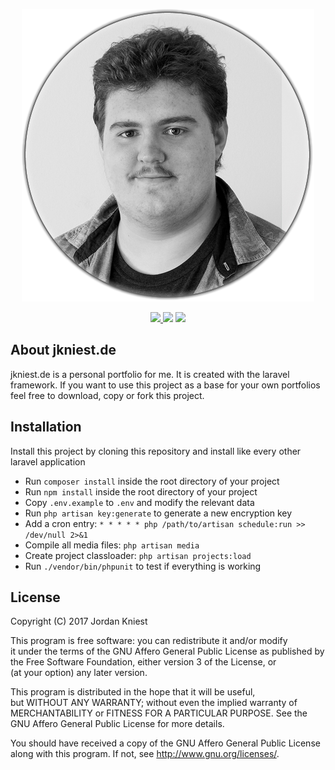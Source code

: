 <p align="center">
    <img src="docs/logo.png">
</p>

<p align="center">
    <a href="https://travis-ci.com/jkniest/jkniest.de">
        <img src="https://api.travis-ci.com/jkniest/jkniest.de.svg?token=V2HFFCLc6NVnxsqjqD9v&branch=develop">
    </a> <img src="https://img.shields.io/badge/Version-1.0%20(DEV)-yellow.svg"> 
    <a href="https://laravel.com">
        <img src="https://img.shields.io/badge/Laravel-5.4.23-blue.svg">
    </a> 
    
## About jkniest.de

jkniest.de is a personal portfolio for me. It is created with the laravel framework. If you want to use
this project as a base for your own portfolios feel free to download, copy or fork this project.


## Installation

Install this project by cloning this repository and install like every other laravel application

- Run `composer install` inside the root directory of your project
- Run `npm install` inside the root directory of your project
- Copy `.env.example` to `.env` and modify the relevant data
- Run `php artisan key:generate` to generate a new encryption key
- Add a cron entry: `* * * * * php /path/to/artisan schedule:run >> /dev/null 2>&1`
- Compile all media files: `php artisan media`
- Create project classloader: `php artisan projects:load`
- Run `./vendor/bin/phpunit` to test if everything is working


## License

Copyright (C) 2017 Jordan Kniest   
   
This program is free software: you can redistribute it and/or modify   
it under the terms of the GNU Affero General Public License as published by   
the Free Software Foundation, either version 3 of the License, or   
(at your option) any later version.   
   
This program is distributed in the hope that it will be useful,   
but WITHOUT ANY WARRANTY; without even the implied warranty of   
MERCHANTABILITY or FITNESS FOR A PARTICULAR PURPOSE.  See the   
GNU Affero General Public License for more details.   
   
You should have received a copy of the GNU Affero General Public License   
along with this program.  If not, see <http://www.gnu.org/licenses/>.